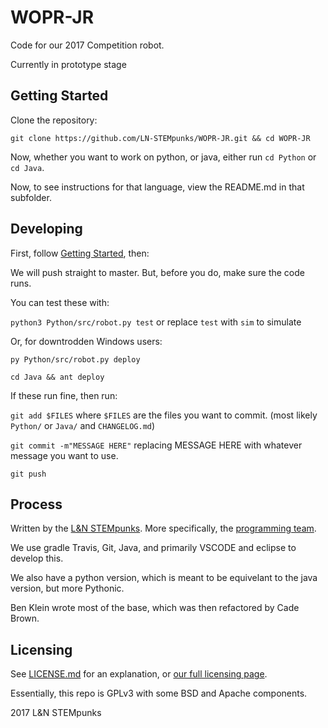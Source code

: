 # WOPR-JR

Code for our 2017 Competition robot.

Currently in prototype stage


## Getting Started

Clone the repository:

`git clone https://github.com/LN-STEMpunks/WOPR-JR.git && cd WOPR-JR`

Now, whether you want to work on python, or java, either run `cd Python` or `cd Java`.

Now, to see instructions for that language, view the README.md in that subfolder.


## Developing

First, follow [Getting Started](#getting-started), then:

We will push straight to master. But, before you do, make sure the code runs.

You can test these with:

`python3 Python/src/robot.py test` or replace `test` with `sim` to simulate

Or, for downtrodden Windows users:

`py Python/src/robot.py deploy`


`cd Java && ant deploy`

If these run fine, then run:

`git add $FILES` where `$FILES` are the files you want to commit. (most likely `Python/` or `Java/` and `CHANGELOG.md`)

`git commit -m"MESSAGE HERE"` replacing MESSAGE HERE with whatever message you want to use.

`git push`


## Process

Written by the [L&N STEMpunks](http://lnstempunks.org). More specifically, the [programming team](http://programming.lnstempunks.org).

We use gradle Travis, Git, Java, and primarily VSCODE and eclipse to develop this.

We also have a python version, which is meant to be equivelant to the java version, but more Pythonic.

Ben Klein wrote most of the base, which was then refactored by Cade Brown.


## Licensing

See [LICENSE.md](./LICENSE.md) for an explanation, or [our full licensing page](lnstempunks.github.io/licensing/).

Essentially, this repo is GPLv3 with some BSD and Apache components.

2017 L&N STEMpunks
